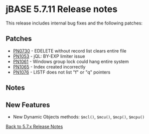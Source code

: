 # jBASE 5.7.11 Release notes

<PageHeader />

This release includes internal bug fixes and the following patches:

## Patches

- [PN0730](./pn730/README.md)   - EDELETE without record list clears entire file
- [PN1053](./pn1053/README.md) - jQL: BY-EXP limiter issue  
- [PN1061](./pn1061/README.md) - Windows group lock could hang entire system  
- [PN1065](./pn1065/README.md) - Index created incorrectly  
- [PN1076](./pn1076/README.md) - LISTF does not list "f" or "q" pointers  

## Notes

## New Features

- New Dynamic Objects methods: `$mcl()`, `$mcu()`, `$mcp()`, `$mcpu()`

[Back to 5.7.x Release Notes](./../README.md)
  
<PageFooter />
